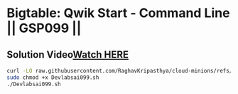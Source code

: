 # Bigtable: Qwik Start - Command Line || GSP099 ||
## Solution Video[Watch HERE]()

```bash
curl -LO raw.githubusercontent.com/RaghavKripasthya/cloud-minions/refs/heads/main/Bigtable%20Qwik%20Start%20-%20Command%20Line/Devlabsai099.sh
sudo chmod +x Devlabsai099.sh
./Devlabsai099.sh
```


